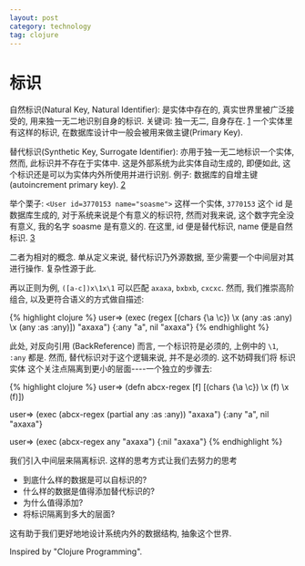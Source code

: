 ```yaml
---
layout: post
category: technology
tag: clojure
---
```


# 标识

自然标识(Natural Key, Natural Identifier): 是实体中存在的, 真实世界里被广泛接受的, 用来独一无二地识别自身的标识. 关键词: 独一无二, 自身存在. [1] 一个实体里有这样的标识, 在数据库设计中一般会被用来做主键(Primary Key).

替代标识(Synthetic Key, Surrogate Identifier): 亦用于独一无二地标识一个实体, 然而, 此标识并不存在于实体中. 这是外部系统为此实体自动生成的, 即便如此, 这个标识还是可以为实体内外所使用并进行识别. 例子: 数据库的自增主键 (autoincrement primary key). [2]

举个栗子: `<User id=3770153 name="soasme">` 这样一个实体, `3770153` 这个 id 是数据库生成的, 对于系统来说是个有意义的标识符, 然而对我来说, 这个数字完全没有意义, 我的名字 soasme 是有意义的. 在这里, id 便是替代标识, name 便是自然标识. [3]


二者为相对的概念. 单从定义来说, 替代标识乃外源数据, 至少需要一个中间层对其进行操作. 复杂性源于此.

再以正则为例, `([a-c])x\1x\1` 可以匹配 `axaxa`, `bxbxb`, `cxcxc`. 然而, 我们推崇高阶组合, 以及更符合语义的方式做自描述:

{% highlight clojure %}
user=> (exec (regex [(chars {\a \c}) \x (any :as :any) \x (any :as :any)]) "axaxa")
{:any "a", nil "axaxa"}
{% endhighlight %}

此处, 对反向引用 (BackReference) 而言, 一个标识符是必须的, 上例中的 `\1`, `:any` 都是.
然而, 替代标识对于这个逻辑来说, 并不是必须的.
这不妨碍我们将 标识实体 这个关注点隔离到更小的层面----一个独立的步骤去:

{% highlight clojure %}
user=> (defn abcx-regex [f] [(chars {\a \c}) \x (f) \x (f)])

user=> (exec (abcx-regex (partial any :as :any)) "axaxa")
{:any "a", nil "axaxa"}

user=> (exec (abcx-regex any "axaxa")
{:nil "axaxa"}
{% endhighlight %}

我们引入中间层来隔离标识.
这样的思考方式让我们去努力的思考

* 到底什么样的数据是可以自标识的?
* 什么样的数据是值得添加替代标识的?
* 为什么值得添加?
* 将标识隔离到多大的层面?

这有助于我们更好地地设计系统内外的数据结构, 抽象这个世界.


Inspired by "Clojure Programming".

[1]: http://books.google.com.sg/books?id=QWLpAgAAQBAJ&pg=PA170&lpg=PA170&dq=Natural+identifiers&source=bl&ots=eJtYAS4BKy&sig=9_9RalPwKlr1D5TGd4ZQdJQL8io&hl=zh-CN&sa=X&ei=rKVMVOCCOaapmgWm9ILABA&ved=0CEIQ6AEwBA#v=onepage&q=Natural%20identifiers&f=false
[2]: http://en.wikipedia.org/wiki/Surrogate_key
[3]: http://ayende.com/blog/4061/nhibernate-natural-id
[4]: http://www.clojurebook.com/
